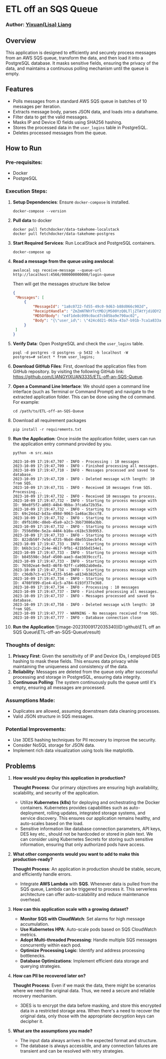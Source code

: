 # ETL off an SQS Queue

### Author: [Yixuan(Lisa) Liang ](mailto:liangyixuan333@gmail.com)

## Overview

This application is designed to efficiently and securely process messages from an AWS SQS queue, transform the data, and then load it into a PostgreSQL database. It masks sensitive fields, ensuring the privacy of the data, and maintains a continuous polling mechanism until the queue is empty.

## Features

- Polls messages from a standard AWS SQS queue in batches of 10 messages per iteration.
- Extracts message body, parses JSON data, and loads into a dataframe.
- Filter data to get the valid messages.
- Masks IP and Device ID fields using SHA256 hashing.
- Stores the processed data in the `user_logins` table in PostgreSQL.
- Deletes processed messages from the queue.

## How to Run

### Pre-requisites:

- Docker
- PostgreSQL

### Execution Steps:

1. **Setup Dependencies**: Ensure `docker-compose` is installed.

   ```
   docker-compose --version
   ```

2. **Pull data** to docker

   ```shell
   docker pull fetchdocker/data-takehome-localstack
   docker pull fetchdocker/data-takehome-postgres
   ```

3. **Start Required Services**: Run LocalStack and PostgreSQL containers.

   ```shell
   docker-compose up 
   ```

4. **Read a message from the queue using awslocal**:

   ```
   awslocal sqs receive-message --queue-url http://localhost:4566/000000000000/login-queue
   ```
   Then will get the messages structure like below

   ```json
   {
    "Messages": [
        {
            "MessageId": "1a8c0722-fd55-49c0-9d63-b88d066c902d",
            "ReceiptHandle": "ZmZmNTNhYTctMDJjMS00YzQ0LTljZTAtYjdiODY2MGExMzM3IGFybjphd3M6c3FzOnVzLWVhc3QtMTowMDAwMDAwMDAwMDA6bG9naW4tcXVldWUgMWE4YzA3MjItZmQ1NS00OWMwLTlkNjMtYjg4ZDA2NmM5MDJkIDE2OTYyODc2ODAuMTE0NDAxNg==",
            "MD5OfBody": "e4f1de8c099c0acd7cb05ba9e790ac02",
            "Body": "{\"user_id\": \"424cdd21-063a-43a7-b91b-7ca1a833afae\", \"app_version\": \"2.3.0\", \"device_type\": \"android\", \"ip\": \"199.172.111.135\", \"locale\": \"RU\", \"device_id\": \"593-47-5928\"}"
        }
    ]
   }
   ```

   

5. **Verify Data**: Open PostgreSQL and check the `user_logins` table.

   ```shell
   psql -d postgres -U postgres -p 5432 -h localhost -W
   postgres=# select * from user_logins; 
   ```

6. **Download GitHub Files**: First,   download the application files from GitHub repository. 
   by visiting the following GitHub link: https://github.com/LIANGYIXUAN3335/ETL-off-an-SQS-Queue.

7. **Open a Command Line Interface**: We should open a command line interface (such as Terminal or Command Prompt) and navigate to the extracted application folder. This can be done using the cd command. For example:

   ```shell
   cd /path/to/ETL-off-an-SQS-Queue
   ```

8. Download all requirement packages

   ```shell
   pip install -r requirements.txt
   ```

9. **Run the Application**: Once inside the application folder, users can run the application entry command provided by you. 

   ```
   python -m src.main
   ```
   ```
   2023-10-09 17:19:47,707 - INFO - Processing : 10 messages
   2023-10-09 17:19:47,709 - INFO - Finished processing all messages.
   2023-10-09 17:19:47,710 - INFO - Messages processed and saved to database.
   2023-10-09 17:19:47,720 - INFO - Deleted message with length: 10 from SQS.
   2023-10-09 17:19:47,731 - INFO - Received 10 messages from SQS. Processing...
   2023-10-09 17:19:47,732 - INFO - Received 10 messages to process.
   2023-10-09 17:19:47,732 - INFO - Starting to process message with ID: 90e8f5f2-a003-44b4-9bba-3fca6a72b35a.
   2023-10-09 17:19:47,732 - INFO - Starting to process message with ID: 69c244a2-bd3a-498d-9063-1a46ac3bccf8.
   2023-10-09 17:19:47,732 - INFO - Starting to process message with ID: d9fb100c-d8eb-45a9-a2c3-3bb73086a3bb.
   2023-10-09 17:19:47,732 - INFO - Starting to process message with ID: 7556d90e-5e2a-4484-b10a-c61bc53b9953.
   2023-10-09 17:19:47,733 - INFO - Starting to process message with ID: 822db50f-7e5d-4725-9bd4-d8e551becbf4.
   2023-10-09 17:19:47,733 - INFO - Starting to process message with ID: b6b3c1c2-214e-4617-9fb1-421b5bd154e1.
   2023-10-09 17:19:47,733 - INFO - Starting to process message with ID: b845598c-3daf-4500-aae3-dae3039cccf1.
   2023-10-09 17:19:47,733 - INFO - Starting to process message with ID: 76502ea4-9e83-46f8-92ff-ca90b2ab0eda.
   2023-10-09 17:19:47,734 - INFO - Starting to process message with ID: c36db7c3-e173-4335-b540-a8134b38252d.
   2023-10-09 17:19:47,734 - INFO - Starting to process message with ID: 4708f899-d1e4-41c5-a784-6193f377e368.
   2023-10-09 17:19:47,734 - INFO - Processing : 10 messages
   2023-10-09 17:19:47,737 - INFO - Finished processing all messages.
   2023-10-09 17:19:47,737 - INFO - Messages processed and saved to database.
   2023-10-09 17:19:47,758 - INFO - Deleted message with length: 10 from SQS.
   2023-10-09 17:19:47,777 - WARNING - No messages received from SQS.
   2023-10-09 17:19:47,777 - INFO - Database connection close
   ```

   

10. **Run the Application**
     ![image-20231009172035340](D:\github\ETL off an SQS Queue\ETL-off-an-SQS-Queue\result)
### Thoughts of design:
1. **Privacy First**: Given the sensitivity of IP and Device IDs, I employed DES hashing to mask these fields. This ensures data privacy while maintaining the uniqueness and consistency of the data.
2. **Reliability**: Messages are deleted from the queue only after successful processing and storage in PostgreSQL, ensuring data integrity.
3. **Continuous Polling**: The system continuously pulls the queue until it's empty, ensuring all messages are processed.

### Assumptions Made:

- Duplicates are allowed, assuming downstream data cleaning processes.
- Valid JSON structure in SQS messages.

### Potential Improvements:

- Use 3DES hashing techniques for PII recovery to improve the security.
- Consider NoSQL storage for JSON data.
- Implement rich data visualization using tools like matplotlib.

## Problems

1. **How would you deploy this application in production?**

   **Thought Process**: Our primary objectives are ensuring high availability, scalability, and security of the application.

   - Utilize **Kubernetes (k8s)** for deploying and orchestrating the Docker containers. Kubernetes provides capabilities such as auto-deployment, rolling updates, integrated storage systems, and service discovery. This ensures our application remains healthy, and auto-scales based on the load.
   - Sensitive information like database connection parameters, API keys, DES key etc., should not be hardcoded or stored in plain text. We can consider using Kubernetes Secrets for storing such sensitive information, ensuring that only authorized pods have access.

2. **What other components would you want to add to make this production-ready?**

   **Thought Process**: An application in production should be stable, secure, and efficiently handle errors.

   - Integrate **AWS Lambda** with **SQS**. Whenever data is pulled from the SQS queue, Lambda can be triggered to process it. This serverless architecture can offer auto-scalability and reduce maintenance overhead.
   
3. **How can this application scale with a growing dataset?**

   - **Monitor SQS with CloudWatch**: Set alarms for high message accumulation.
   - **Use Kubernetes HPA**: Auto-scale pods based on SQS CloudWatch metrics.
   - **Adopt Multi-threaded Processing**: Handle multiple SQS messages concurrently within each pod.
   - **Optimize Processing Logic**: Identify and address processing bottlenecks.
   - **Database Optimizations**: Implement efficient data storage and querying strategies.

4. **How can PII be recovered later on?**

   **Thought Process**: Even if we mask the data, there might be scenarios where we need the original data. Thus, we need a secure and reliable recovery mechanism.

   - 3DES is to encrypt the data before masking, and store this encrypted data in a restricted storage area. When there's a need to recover the original data, only those with the appropriate decryption keys can decipher it.

5. **What are the assumptions you made?**

   - The input data always arrives in the expected format and structure.
   - The database is always accessible, and any connection failures are transient and can be resolved with retry strategies.